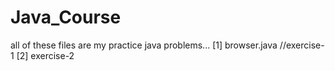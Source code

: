# Java_Course
all of these files are my practice java problems...
[1] browser.java //exercise-1
[2] exercise-2
